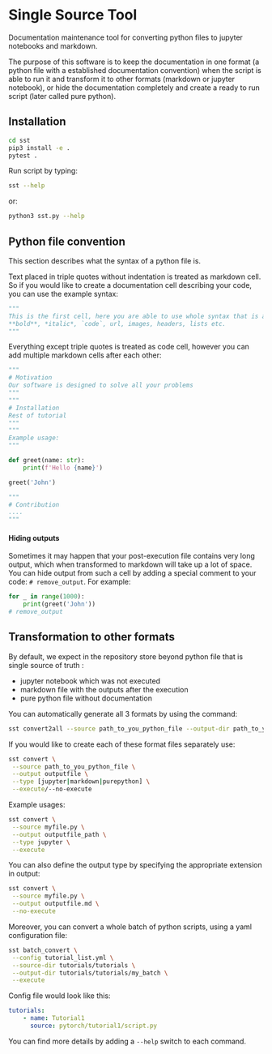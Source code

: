 # Single Source Tool

Documentation maintenance tool for converting python files to jupyter notebooks and markdown. 

The purpose of this software is to keep the documentation in one format (a python file with a established 
documentation convention) when the script is able to run it and transform it to other formats (markdown or 
jupyter notebook), or hide the documentation completely and create a ready to run script (later called pure python).

## Installation
```bash
cd sst
pip3 install -e .
pytest .
```

Run script by typing:
```bash
sst --help
```
or:
```bash
python3 sst.py --help
```

## Python file convention
    
This section describes what the syntax of a python file is.


Text placed in triple quotes without indentation is treated as markdown cell. So if you would like to create 
a documentation cell describing your code, you can use the example syntax: 
```python
"""
This is the first cell, here you are able to use whole syntax that is available in typical markdown. For example
**bold**, *italic*, `code`, url, images, headers, lists etc.
"""
```

Everything except triple quotes is treated as code cell, however you can add multiple markdown cells after each other:
```python
"""
# Motivation
Our software is designed to solve all your problems
"""
"""
# Installation
Rest of tutorial
"""
"""
Example usage:
"""

def greet(name: str):
    print(f'Hello {name}')

greet('John')

"""
# Contribution
....
"""
```

#### Hiding outputs
Sometimes it may happen that your post-execution file contains very long output, which when transformed to markdown 
will take up a lot of space. You can hide output from such a cell by adding a special comment to your code: 
`# remove_output`. For example:

```python
for _ in range(1000):
    print(greet('John'))
# remove_output
```

## Transformation to other formats
By default, we expect in the repository store beyond python file that is single source of truth :
- jupyter notebook which was not executed 
- markdown file with the outputs after the execution
- pure python file without documentation

You can automatically generate all 3 formats by using the command:
```bash
sst convert2all --source path_to_you_python_file --output-dir path_to_your_directory
```

If you would like to create each of these format files separately use:
```bash
sst convert \
 --source path_to_you_python_file \
 --output outputfile \
 --type [jupyter|markdown|purepython] \
 --execute/--no-execute
```

Example usages:
```bash
sst convert \
 --source myfile.py \
 --output outputfile_path \
 --type jupyter \
 --execute
 ```

You can also define the output type by specifying the appropriate extension in output:
```bash
sst convert \
 --source myfile.py \
 --output outputfile.md \
 --no-execute
 ```

Moreover, you can convert a whole batch of python scripts, using a yaml configuration file:

```bash
sst batch_convert \
 --config tutorial_list.yml \
 --source-dir tutorials/tutorials \
 --output-dir tutorials/tutorials/my_batch \
 --execute
 ```

Config file would look like this:
```yaml
tutorials:
    - name: Tutorial1
      source: pytorch/tutorial1/script.py
```

You can find more details by adding a `--help` switch to each command.